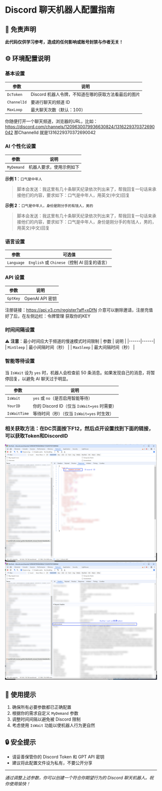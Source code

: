# Discord 聊天机器人配置指南

## 📢 免责声明
**此代码仅供学习参考，造成的任何影响或账号封禁与作者无关！**

## ⚙️ 环境配置说明

### 基本设置
| 参数 | 说明 |
|------|------|
| `DcToken` | Discord 机器人令牌，不知道在哪的获取方法看最后的图片 |
| `ChannelId` | 要进行聊天的频道 ID |
| `MaxLoop` | 最大聊天次数（默认：100） |

你随便打开一个聊天频道，浏览器的URL，比如：
https://discord.com/channels/1209630079936630824/1316229370372690042 那ChannelId 就是1316229370372690042

### AI 个性化设置
| 参数 | 说明 |
|------|------|
| `MyDemand` | 机器人要求，使用示例如下 |

**示例 1**：`口气是中年人`
> 脚本会发送：我这里有几十条聊天纪录依次列出来了，帮我回复一句话来承接他们的内容，要求如下：口气是中年人，用英文(中文)回复

**示例 2**：`口气是中年人，身份是刚分手的有钱人，男的`
> 脚本会发送：我这里有几十条聊天纪录依次列出来了，帮我回复一句话来承接他们的内容，要求如下：口气是中年人，身份是刚分手的有钱人，男的，用英文(中文)回复

### 语言设置
| 参数 | 可选值 |
|------|------|
| `Language` | `English` 或 `Chinese`（控制 AI 回复的语言） |

### API 设置
| 参数 | 说明 |
|------|------|
| `GptKey` | OpenAI API 密钥 |

注册链接：https://api.v3.cm/register?aff=xDfN   介意可以删除邀请，注册充值好了后，在左侧边栏：令牌管理 获取你的KEY

### 时间间隔设置
⚠️ **注意**：最小时间应大于频道的慢速模式时间限制
| 参数 | 说明 |
|------|------|
| `MinSleep` | 最小间隔时间（秒） |
| `MaxSleep` | 最大间隔时间（秒） |

### 智能等待设置
当 `IsWait` 设为 `yes` 时，机器人会检查前 50 条消息。如果发现自己的消息，将暂停回复，以避免 AI 聊天过于明显。

| 参数 | 说明 |
|------|------|
| `IsWait` | `yes` 或 `no`（是否启用智能等待） |
| `YourID` | 你的 Discord ID（仅当 `IsWait=yes` 时需要） |
| `IsWaitTime` | 等待时间（秒）（仅当 `IsWait=yes` 时生效） |

### 相关获取方法：在DC页面按下F12，然后点开设置找到下面的链接，可以获取Token和DiscordID
![Discord 机器人配置示例](https://github.com/sky887766/Discordchatbot/blob/main/id.jpg "配置文件示例")
![Discord 机器人配置示例](https://github.com/sky887766/Discordchatbot/blob/main/token.jpg "配置文件示例")

## 🚀 使用提示
1. 确保所有必要参数都已正确配置
2. 根据你的需求自定义 `MyDemand` 参数
3. 调整时间间隔以避免被 Discord 限制
4. 考虑使用 `IsWait` 功能以使机器人行为更自然

## 🔒 安全提示
- 请妥善保管你的 Discord Token 和 GPT API 密钥
- 建议将此配置文件设为私有，不要公开分享

---

*通过调整上述参数，你可以创建一个符合你期望行为的 Discord 聊天机器人。祝你使用愉快！*
